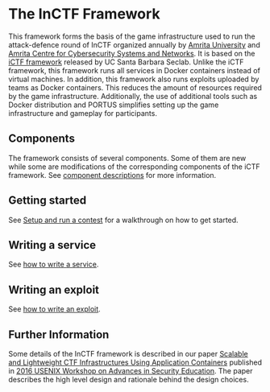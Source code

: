 # The InCTF Framework

This framework forms the basis of the game infrastructure used to run the
attack-defence round of InCTF organized annually by [Amrita
University](https://amrita.edu/) and [Amrita Centre for Cybersecurity Systems and
Networks](https://amrita.edu/cyber/). It is based on the [iCTF
framework](https://github.com/ucsb-seclab/ictf-framework/) released by UC Santa
Barbara Seclab. Unlike the iCTF framework, this framework runs all services in Docker
containers instead of virtual machines. In addition, this framework also runs
exploits uploaded by teams as Docker containers. This reduces the amount of resources
required by the game infrastructure. Additionally, the use of additional tools such
as Docker distribution and PORTUS simplifies setting up the game infrastructure and
gameplay for participants.

## Components

The framework consists of several components. Some of them are new while some are
modifications of the corresponding components of the iCTF framework. See [component
descriptions](docs/components.md) for more information.

## Getting started

See [Setup and run a contest](docs/setup-and-run-a-contest.md) for a walkthrough on
how to get started.

## Writing a service

See [how to write a service](docs/writing-services.md).

## Writing an exploit

See [how to write an exploit](docs/writing-exploits.md).

## Further Information

Some details of the InCTF framework is described in our paper [Scalable and
Lightweight CTF Infrastructures Using Application
Containers](https://www.usenix.org/conference/ase16/workshop-program/presentation/raj)
published in [2016 USENIX Workshop on Advances in Security
Education](https://www.usenix.org/conference/ase16). The paper describes the high
level design and rationale behind the design choices.
